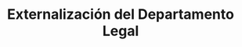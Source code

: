---
title: Externalización del Departamento Legal
description: Nos convertimos en tu departamento legal externalizado, brindando asesoría continua y personalizada en todas las áreas clave de tu negocio.
icon: PuzzleIcon
---